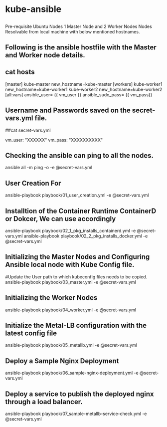 # kube-ansible
 
## 
Pre-requisite
Ubuntu Nodes
1 Master Node and 2 Worker Nodes
Nodes Resolvable from local machine with below mentioned hostnames.

## Following is the ansible hostfile with the Master and Worker node details. 
## cat hosts 

[master]
kube-master  new_hostname=kube-master
[workers]
kube-worker1 new_hostname=kube-worker1
kube-worker2 new_hostname=kube-worker2
[all:vars]
ansible_user= {{ vm_user }}
ansible_sudo_pass= {{ vm_pass}}


## Username and Passwords saved on the secret-vars.yml file.
##cat secret-vars.yml 

vm_user: "XXXXXX"
vm_pass: "XXXXXXXXXX"


## Checking the ansible can ping to all the nodes.
ansible all -m ping -o -e @secret-vars.yml


## User Creation For 
ansible-playbook playbook/01_user_creation.yml -e @secret-vars.yml

## Installtion of the Container Runtime ContainerD or Dokcer, We can use accordingly
ansible-playbook playbook/02_1_pkg_installs_containerd.yml -e @secret-vars.yml
ansible-playbook playbook/02_2_pkg_installs_docker.yml -e @secret-vars.yml

## Initializing the Master Nodes and Configuring Ansible local node with Kube Config file. 
#Update the User path to which kubeconfig files needs to be copied. 
ansible-playbook playbook/03_master.yml -e @secret-vars.yml

## Initializing the Worker Nodes
 ansible-playbook playbook/04_worker.yml -e @secret-vars.yml

## Initialize the Metal-LB configuration with the latest config file
ansible-playbook playbook/05_metallb.yml -e @secret-vars.yml


## Deploy a Sample Nginx Deployment 
ansible-playbook playbook/06_sample-nginx-deployment.yml -e @secret-vars.yml

## Deploy a service to publish the deployed nginx through a load balancer. 
ansible-playbook playbook/07_sample-metallb-service-check.yml -e @secret-vars.yml







